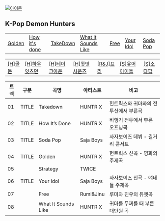 
[![아이콘](https://skillicons.dev/icons?i=heroku,emotion,ruby,bsd,gitlab,godot,pinia,nestjs,prometheus)](readme.md)


## K-Pop Demon Hunters

<table>
  <tr>
    <td><a href="huntrix_golden.md"      >Golden          </a></td>
    <td><a href="huntrix_how_its_done.md">How it's done   </a></td>
    <td><a href="huntrix_takedown.md"    >TakeDown        </a></td>
    <td><a href="huntrix_what_it_sounds_like.md"    >What It Sounds Like  </a></td>
    <td><a href="rumi_jinu_free.md"      >Free            </a></td>
    <td><a href="sajaboys_your_idol.md"  >Your Idol       </a></td>
    <td><a href="sajaboys_sodapop.md"    >Soda Pop        </a></td>
  </tr>
</table>



<table>
  <tr>
    <td><a href="huntrix_golden.md"      >[H]골든          </a></td>
    <td><a href="huntrix_how_its_done.md">[H]하우잇츠던  </a></td>
    <td><a href="huntrix_takedown.md"    >[H]테이크아운  </a></td>
    <td><a href="huntrix_what_it_sounds_like.md"    >[H]왓잇사운즈  </a></td>
    <td><a href="rumi_jinu_free.md"      >[R&J]프리     </a></td>
    <td><a href="sajaboys_your_idol.md"  >[S]유어아이돌  </a></td>
    <td><a href="sajaboys_sodapop.md"    >[S]소다팝     </a></td>
  </tr>
</table>

| 트랙 | 구분  | 곡명 | 아티스트 | 비고 | 
|------|------|------|------|------|
| 01 | TITLE | Takedown      | HUNTR X   | 헌트릭스와 귀마와의 전투신에서 부른곡 |
| 02 | TITLE | How It’s Done | HUNTR X   | 비행기 전투에서 부른 오프닝곡   | 
| 03 | TITLE | Soda Pop      | Saja Boys | 사자보이즈 데뷔 - 길거리 콘서트 | 
| 04 | TITLE | Golden        | HUNTR X   | 헌트릭스 신곡 - 영화의 주제곡   | 
| 05 |       | Strategy      | TWICE     |                             |
| 06 | TITLE | Your Idol     | Saja Boys | 사자보이즈 신곡 - 얘네들 주제곡 | 
| 07 |       | Free          | Rumi&Jinu | 루미와 진우의 듀엣곡           | 
| 08 |       | What It Sounds Like | HUNTR X | 귀마를 무찌를 때 부른 대단원 곡 |

<!--
| 트랙 | 구분  | 곡명 | 아티스트 | 비고 | 
|------|------|------|------|------|
| 01 | TITLE | Takedown | HUNTR X - EJAE, 오드리 누나, REI AMI |   |
| 02 | TITLE | How It’s Done | HUNTR X - EJAE, 오드리 누나, REI AMI | 비행기에서의 전투에서 부른 곡 | 
| 03 | TITLE | Soda Pop | Saja Boys - Andrew Choi, Neckwav, Danny Chung, 케빈, samUIL Lee | 사자보이즈 데뷔 곡 | 
| 04 | TITLE | Golden | HUNTR X - EJAE, 오드리 누나, REI AMI | 헌트릭스 신곡 | 
| 05 |       | Strategy | TWICE |    |
| 06 | TITLE | Your Idol | Saja Boys - Andrew Choi, Neckwav, Danny Chung, 케빈, samUIL Lee | 사자보이즈의 신곡이자 마지막 곡 | 
| 07 |       | Free | Rumi, Jinu - EJAE, Andrew Choi  | 루미와 진우의 듀엣곡 | 
| 08 |       | What It Sounds Like | HUNTR X - EJAE, 오드리 누나, REI AMI | 귀마를 무찌를 때 부른 대단원 곡. 골든의 멜로디가 샘플링되어 들어있기도 하다. |
-->
